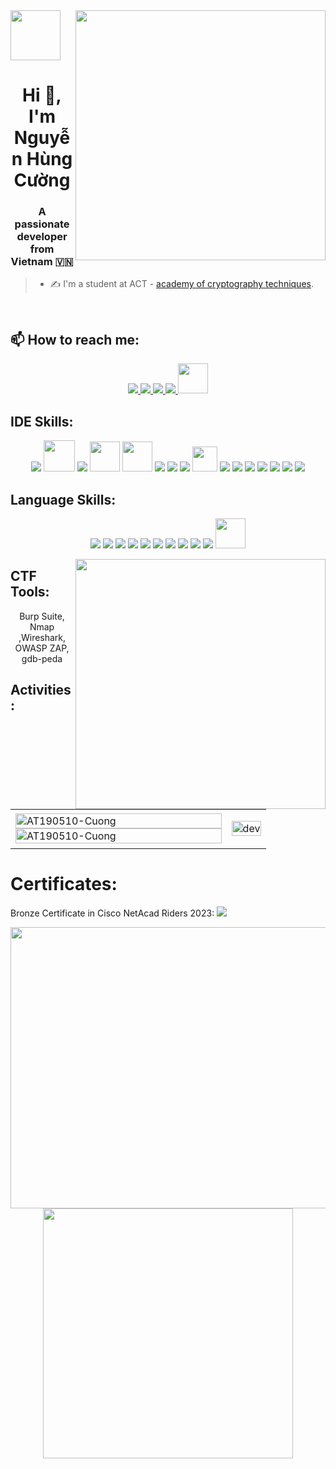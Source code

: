 <img src="https://cdn.haitrieu.com/wp-content/uploads/2021/10/Logo-Hoc-Vien-Ky-Thuat-Mat-Ma-ACTVN-1.png" width=80px heught=80px />
<img align="right" width="400" src="https://github.githubassets.com/images/modules/profile/profile-first-repo.svg">
<h1 align="center">Hi 👋, I'm Nguyễn Hùng Cường</h1>
<p align="center">
  <h3 align="center">A passionate developer from Vietnam 🇻🇳 </h3>
</p>


>- ✍ I'm a student at ACT - [academy of cryptography techniques](https://actvn.edu.vn/).


<br />

## 📫 How to reach me:

<p align="center">
  <a href="https://www.linkedin.com/in/nguy%E1%BB%85n-h%C3%B9ng-c%C6%B0%E1%BB%9Dng-666b05248/" target="_blank">
    <img src="https://img.icons8.com/fluent/48/000000/linkedin.png"/>
  </a>
  <a href="https://www.facebook.com/people/Nguy%E1%BB%85n-C%C6%B0%E1%BB%9Dng/pfbid02WtS115goQtthgzxnK1ykygSRGG3ya2WpoFrjcJZ3bR6jsUTTYBg98UUkA9tm2bTKl/" alt="Facebook">
    <img src="https://img.icons8.com/fluent/48/000000/facebook-new.png" target="_blank" />
  </a> 
  <a href="https://github.com/AT190510-Cuong/AT190510-Cuong" alt="Github">
    <img src="https://img.icons8.com/fluent/48/000000/github.png"/>
  </a> 
<!--   <a href="https://www.youtube.com/channel/UCaRr1SjyHm61RrLY-DIBm1g" alt="Youtube channel" target="_blank" >
    <img src="https://img.icons8.com/fluent/48/000000/youtube-play.png"/>
  </a> -->
  <a href="AT190510@actvn.edu.vn" alt="Email">
    <img src="https://img.icons8.com/fluent/48/000000/mailing.png"/>
  </a>
<!--   <a href="monstercuong7.wordpress.com" alt="Wordpress">
    <img src="https://www.freepnglogos.com/uploads/wordpress-logo-png/wordpress-logo-png-transparent-wordpress-logo-images-pluspng-6.png" width=80px, height=80px/>
  </a> -->
  <a href="monstercuong7.wordpress.com" alt="Wordpress">
    <img src="https://i.postimg.cc/7LskpPyQ/icons8-wordpress-48.png" width=48px, height=48px/>
  </a>

</p>

## IDE Skills:
<p align="center">
<!--   <img src="https://www.vectorlogo.zone/logos/opencv/opencv-icon.svg" alt="opencv" width="48" height="48"/>  -->
 
  <img src="https://i.postimg.cc/mDs3M9D0/icons8-old-vmware-logo-48.png"/>
   <img src="https://i.postimg.cc/W35D3qJm/icons8-kali-linux-100.png" width="50" height="50"/>
   <img src="https://i.postimg.cc/ZKCfJryc/icons8-ubuntu-48.png" />
  <img src="https://i.postimg.cc/QxVPYL80/96018-xampp-icon.png" width="48" height="48"/>
    <img src="https://i.postimg.cc/CL3VgrXS/icons8-docker-a-set-of-coupled-software-as-a-service-48.png" width="48" height="48"/>
<!--   <img src="https://img.icons8.com/color/48/000000/mongodb.png"/>
  <img src="https://img.icons8.com/fluent/48/000000/matlab.png"/> -->
  <img src="https://img.icons8.com/color/48/000000/git.png"/>
  <img src="https://img.icons8.com/color/48/000000/github-2.png"/>
  <img src="https://img.icons8.com/color/48/000000/visual-studio-code-2019.png"/>
  <img src="https://i.postimg.cc/63x1TDwf/icons8-vim-a-highly-configurable-text-editor-for-efficiently-creating-and-changing-any-kind-of-text.png" width="40" height="40"/>
  <img src="https://i.postimg.cc/XJvBKvVj/icons8-android-studio-48-1.png"/>
  <img src="https://i.postimg.cc/c12XFvr5/icons8-code-blocks-48.png"/>
  <img src="https://i.postimg.cc/nh0mwW3c/icons8-intellij-idea-48.png"/>
  <img src="https://i.postimg.cc/5y2dp6yt/icons8-java-eclipse-40.png"/>
  <img src="https://i.postimg.cc/6QfmStD4/icons8-apache-netbeans-48.png"/>
   <img src="https://img.icons8.com/color/48/000000/microsoft-sql-server.png"/>
  <img src="https://img.icons8.com/color/48/000000/mysql-logo.png"/>
</p>

## Language Skills:
<p align="center">
  <img src="https://i.postimg.cc/26WChpPc/icons8-c-48.png"/>
  <img src="https://i.postimg.cc/nrdSLr06/icons8-java-48.png"/>
  <img src="https://i.postimg.cc/Xv0L49nr/icons8-python-48.png"/>
  <img src="https://i.postimg.cc/xjk6GfpT/icons8-html-48.png"/>
  <img src="https://i.postimg.cc/43L1tqz9/icons8-css-48.png"/>
  <img src="https://i.postimg.cc/cLT7y2kb/icons8-javascript-48.png"/>
  <img src="https://i.postimg.cc/qvgqqFMY/icons8-php-48.png"/>
  <img src="https://i.postimg.cc/VvG1cYMN/icons8-flutter-48.png"/>
  <img src="https://i.postimg.cc/tCLRRN7t/icons8-bash-48.png"/>
  <img src="https://i.postimg.cc/G381B1kv/icons8-assembly-48.png"/>
  <img src="https://i.postimg.cc/qRCjrrFG/icons8-sql-64.png" width="48" height="48"/>
<!--   <img src="https://img.icons8.com/color/48/null/visual-studio--v2.png"/> -->
<!--   <img src="https://img.icons8.com/dusk/48/000000/anaconda.png"/>
  <img src="https://img.icons8.com/fluent/48/000000/spyder-ide.png"/>
  <img src="https://img.icons8.com/color/48/000000/trello.png"/> -->
</p>


<img align="right" width="400" src="https://github.githubassets.com/images/modules/profile/profile-first-pr-dark.svg">

## CTF Tools:
<p align="center">
  Burp Suite, Nmap ,Wireshark, OWASP ZAP, gdb-peda
</p>

## Activities:

<table style="width:100%;">
  <tr>
    <td>
      <img src="https://github-readme-stats.vercel.app/api/top-langs/?username=AT190510-Cuong&bg_color=FFFFFF00&text_color=179fa3&layout=compact&hide=CSS&langs_count=10&custom_title=Top%20ngôn%20ngữ%20được%20dùng" alt="AT190510-Cuong" width="100%"/>
      <img src="https://github-readme-stats.vercel.app/api?username=AT190510-Cuong&bg_color=FFFFFF00&text_color=179fa3&show_icons=true&count_private=true&include_all_commits=true&custom_title=Hoạt%20động%20trên%20Github" alt="AT190510-Cuong" width="100%"/>
    </td>
    <td>
      <p align="center"> 
        <img src="https://cdn.dribbble.com/users/1059583/screenshots/4171367/coding-freak.gif" alt="dev" width="100%"/>
      </p>
    </td>
  </tr>
</table>

# Certificates:

<!--

- [![MATLAB](https://img.shields.io/badge/-MATLAB-orange) Onramp](https://matlabacademy.mathworks.com/progress/share/certificate.html?id=c2f444b8-d6ce-4eef-9934-48d7fa7da2d1)
- [![MATLAB](https://img.shields.io/badge/-MATLAB-orange) Machine Learning Onramp](https://matlabacademy.mathworks.com/progress/share/certificate.html?id=ad7fb8de-67d7-487f-95ee-f3871a61b1e1)
- [![COURSERA](https://img.shields.io/badge/-COURSERA-green) Introduction to JavaScript](https://www.coursera.org/account/accomplishments/certificate/XFNU3UXCK5DG)
- [![COURSERA](https://img.shields.io/badge/-COURSERA-green) Audio Classification with TensorFlow](https://www.coursera.org/account/accomplishments/certificate/MBSDFCKQ9X8E)
- [![COURSERA](https://img.shields.io/badge/-COURSERA-green) Python Data Structures](https://www.coursera.org/account/accomplishments/certificate/PQMJRCLM7BCQ)
- [![COURSERA](https://img.shields.io/badge/-COURSERA-green) Programming for Everybody (Getting Started with Python)](https://www.coursera.org/account/accomplishments/certificate/V7MK7JDL96DU)
- [![COURSERA](https://img.shields.io/badge/-COURSERA-green) Capstone: Retrieving, Processing, and Visualizing Data with Python](https://www.coursera.org/account/accomplishments/certificate/DVXXD98ESKLP)
- [![KAGGLE](https://img.shields.io/badge/-KAGGLE-blue) Python](https://www.kaggle.com/learn/certification/nguyenhuynhminhtien/python)
- [![KAGGLE](https://img.shields.io/badge/-KAGGLE-blue) Intro to Machine Learning](https://www.kaggle.com/learn/certification/nguyenhuynhminhtien/intro-to-machine-learning)
- [![KAGGLE](https://img.shields.io/badge/-KAGGLE-blue) Intro to Deep Learning](https://www.kaggle.com/learn/certification/nguyenhuynhminhtien/intro-to-deep-learning)


[![Readme Card](https://github-readme-stats.vercel.app/api/pin/?username=anuraghazra&repo=github-readme-stats)](https://github.com/anuraghazra/github-readme-stats)

<a href="https://github.com/AT190510-Cuong/practice_CCNA.git">
  <img align="center" src="https://github-readme-stats.vercel.app/api/pin/?username=anuraghazra&repo=github-readme-stats" />
</a>
<a href="https://github.com/AT190510-Cuong/AT190510-Cuong.git">
  <img align="center" src="https://github-readme-stats.vercel.app/api/pin/?username=anuraghazra&repo=convoychat" />
</a>   -->

Bronze Certificate in Cisco NetAcad Riders 2023: <img src="https://i.postimg.cc/dVZ0YSB9/294687-cisco-icon.png"/>
<p align="center"> 
<img src="https://github.com/AT190510-Cuong/AT190510-Cuong/assets/134201481/cc1bf7fa-a74f-4c24-8b47-fb9d337a0df5" width="700" height="450"/>
<br/>
<img align="center" width="400" src="https://github.githubassets.com/images/modules/profile/profile-joined-github.svg">
</p>

